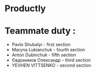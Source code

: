 # Productly

# Teammate duty :
- Pavlo Shubalyi - first section
- Maryna Lukianchuk - fourth section
- Anton Dubinchuk - fifth section
- Євдокимов Олександр - third section
- YEVHEN VITTSENKO - second section
